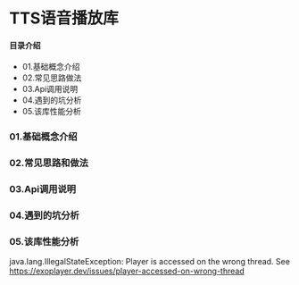 # TTS语音播放库
#### 目录介绍
- 01.基础概念介绍
- 02.常见思路做法
- 03.Api调用说明
- 04.遇到的坑分析
- 05.该库性能分析



### 01.基础概念介绍




### 02.常见思路和做法




### 03.Api调用说明



### 04.遇到的坑分析



### 05.该库性能分析






java.lang.IllegalStateException: Player is accessed on the wrong thread. See https://exoplayer.dev/issues/player-accessed-on-wrong-thread







